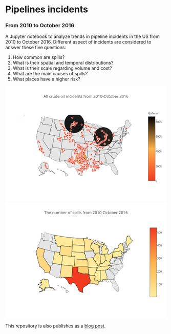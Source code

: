 # Pipelines incidents
### From 2010 to October 2016

A Jupyter notebook to analyze trends in pipeline incidents in the US from 2010
to October 2016. Different aspect of incidents are considered to answer these
five questions:

1. How common are spills?
2. What is their spatial and temporal distributions?
2. What is their scale regarding volume and cost?
2. What are the main causes of spills?
3. What places have a higher risk?

![map](/incident_ditribution.png)
![states](/incident_states.png)

This repository is also publishes as a [blog post](http://mahdisadjadi.com/blog/20161203_pipeline/).
